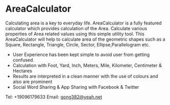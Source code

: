 # AreaCalculator

Calculating area is a key to everyday life. AreaCalculator is a fully featured calculator which provides calculation of the Area. Calculate various properties of Area related values using this simple utility tool.
This AreaCalculator will help to calculate area of the geometric shapes such as a Square, Rectangle, Triangle, Circle, Sector, Ellipse,Parallelogram etc.

- User Experience has been kept simple to avoid user from getting confused.
- Calculation with Foot, Yard, Inch, Meters, Mile, Kilometer, Centimeter & Hectares
- Results are interpreted in a clean manner with the use of colours and also are prominent
- Social Word Sharing & App Sharing with Facebook & Twitter

Tel: +19096179633
Email: gong382@yeah.net
